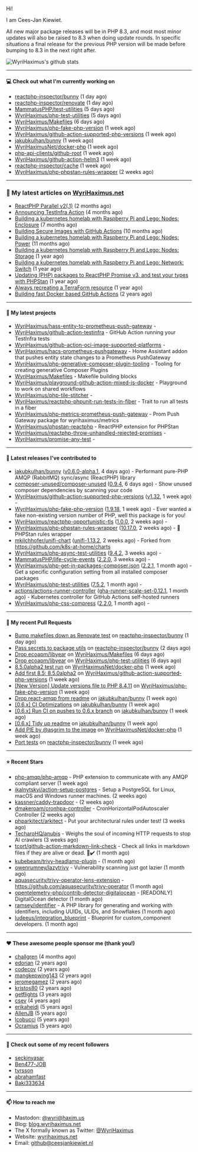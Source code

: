Hi!

I am Cees-Jan Kiewiet.

All new major package releases will be in PHP 8.3, and most most minor updates will also be raised to 8.3 when doing update rounds. In specific situations a final release for the previous PHP version will be made before bumping to 8.3 in the next right after.

![WyriHaximus's github stats](https://github-readme-stats.vercel.app/api?username=WyriHaximus&show_icons=true)

---

#### 💻 Check out what I'm currently working on

- [reactphp-inspector/bunny](https://github.com/reactphp-inspector/bunny) (1 day ago)
- [reactphp-inspector/renovate](https://github.com/reactphp-inspector/renovate) (1 day ago)
- [MammatusPHP/test-utilities](https://github.com/MammatusPHP/test-utilities) (5 days ago)
- [WyriHaximus/php-test-utilities](https://github.com/WyriHaximus/php-test-utilities) (5 days ago)
- [WyriHaximus/Makefiles](https://github.com/WyriHaximus/Makefiles) (6 days ago)
- [WyriHaximus/php-fake-php-version](https://github.com/WyriHaximus/php-fake-php-version) (1 week ago)
- [WyriHaximus/github-action-supported-php-versions](https://github.com/WyriHaximus/github-action-supported-php-versions) (1 week ago)
- [jakubkulhan/bunny](https://github.com/jakubkulhan/bunny) (1 week ago)
- [WyriHaximusNet/docker-php](https://github.com/WyriHaximusNet/docker-php) (1 week ago)
- [php-api-clients/github-root](https://github.com/php-api-clients/github-root) (1 week ago)
- [WyriHaximus/github-action-helm3](https://github.com/WyriHaximus/github-action-helm3) (1 week ago)
- [reactphp-inspector/cache](https://github.com/reactphp-inspector/cache) (1 week ago)
- [WyriHaximus/php-phpstan-rules-wrapper](https://github.com/WyriHaximus/php-phpstan-rules-wrapper) (2 weeks ago)

---

### 📜 My latest articles on [WyriHaximus.net](https://blog.wyrihaximus.net/)

- [ReactPHP Parallel v2(.1)](https://blog.wyrihaximus.net/2025/06/reactphp-parallel-v2-/) (2 months ago)
- [Announcing TestInfra Action](https://blog.wyrihaximus.net/2025/03/announcing-testinfra-action/) (4 months ago)
- [Building a kubernetes homelab with Raspberry Pi and Lego: Nodes: Enclosure](https://blog.wyrihaximus.net/2024/12/building-a-kubernetes-homelab-with-raspberry-pies-and-lego-nodes-enclosure/) (7 months ago)
- [Building Secure Images with GitHub Actions](https://blog.wyrihaximus.net/2024/10/building-secure-images-with-github-actions/) (10 months ago)
- [Building a kubernetes homelab with Raspberry Pi and Lego: Nodes: Power](https://blog.wyrihaximus.net/2024/09/building-a-kubernetes-homelab-with-raspberry-pies-and-lego-nodes-power/) (11 months ago)
- [Building a kubernetes homelab with Raspberry Pi and Lego: Nodes: Storage](https://blog.wyrihaximus.net/2024/08/building-a-kubernetes-homelab-with-raspberry-pies-and-lego-nodes-storage/) (1 year ago)
- [Building a kubernetes homelab with Raspberry Pi and Lego: Network: Switch](https://blog.wyrihaximus.net/2024/07/building-a-kubernetes-homelab-with-raspberry-pies-and-lego-network-switch/) (1 year ago)
- [Updating (PHP) packages to ReactPHP Promise v3, and test your types with PHPStan](https://blog.wyrihaximus.net/2024/06/updating-php-packages-to-reactphp-promise-v3--and-test-your-types-with-phpstan/) (1 year ago)
- [Always recreating a TerraForm resource](https://blog.wyrihaximus.net/2024/04/always-recreating-a-terraform-resource/) (1 year ago)
- [Building fast Docker based GitHub Actions](https://blog.wyrihaximus.net/2023/03/building-fast-docker-based-github-actions/) (2 years ago)

---

#### 🌱 My latest projects

- [WyriHaximus/hass-entity-to-prometheus-push-gateway](https://github.com/WyriHaximus/hass-entity-to-prometheus-push-gateway) - 
- [WyriHaximus/github-action-testinfra](https://github.com/WyriHaximus/github-action-testinfra) - GitHub Action running your TestInfra tests
- [WyriHaximus/github-action-oci-image-supported-platforms](https://github.com/WyriHaximus/github-action-oci-image-supported-platforms) - 
- [WyriHaximus/hacs-prometheus-pushgateway](https://github.com/WyriHaximus/hacs-prometheus-pushgateway) - Home Assistant addon that pushes entity state changes to a Prometheus PushGateway
- [WyriHaximus/php-generative-composer-plugin-tooling](https://github.com/WyriHaximus/php-generative-composer-plugin-tooling) - Tooling for creating generative Composer Plugins
- [WyriHaximus/Makefiles](https://github.com/WyriHaximus/Makefiles) - Makefile building blocks
- [WyriHaximus/playground-github-action-mixed-js-docker](https://github.com/WyriHaximus/playground-github-action-mixed-js-docker) - Playground to work on shared workflows
- [WyriHaximus/php-tile-stitcher](https://github.com/WyriHaximus/php-tile-stitcher) - 
- [WyriHaximus/reactphp-phpunit-run-tests-in-fiber](https://github.com/WyriHaximus/reactphp-phpunit-run-tests-in-fiber) - Trait to run all tests in a fiber
- [WyriHaximus/php-metrics-prometheus-push-gateway](https://github.com/WyriHaximus/php-metrics-prometheus-push-gateway) - Prom Push Gateway package for wyrihaximus/metrics
- [WyriHaximus/phpstan-reactphp](https://github.com/WyriHaximus/phpstan-reactphp) - ReactPHP extension for PHPStan
- [WyriHaximus/reactphp-throw-unhandled-rejected-promises](https://github.com/WyriHaximus/reactphp-throw-unhandled-rejected-promises) - 
- [WyriHaximus/promise-any-test](https://github.com/WyriHaximus/promise-any-test) - 

---

#### 🔭 Latest releases I've contributed to

- [jakubkulhan/bunny](https://github.com/jakubkulhan/bunny) ([v0.6.0-alpha.1](https://github.com/jakubkulhan/bunny/releases/tag/v0.6.0-alpha.1), 4 days ago) - Performant pure-PHP AMQP (RabbitMQ) sync/async (ReactPHP) library
- [composer-unused/composer-unused](https://github.com/composer-unused/composer-unused) ([0.9.4](https://github.com/composer-unused/composer-unused/releases/tag/0.9.4), 6 days ago) - Show unused composer dependencies by scanning your code
- [WyriHaximus/github-action-supported-php-versions](https://github.com/WyriHaximus/github-action-supported-php-versions) ([v1.32](https://github.com/WyriHaximus/github-action-supported-php-versions/releases/tag/v1.32), 1 week ago) - 
- [WyriHaximus/php-fake-php-version](https://github.com/WyriHaximus/php-fake-php-version) ([1.9.18](https://github.com/WyriHaximus/php-fake-php-version/releases/tag/1.9.18), 1 week ago) - Ever wanted a fake non-existing version number of PHP, well this package is for you!
- [WyriHaximus/reactphp-opportunistic-tls](https://github.com/WyriHaximus/reactphp-opportunistic-tls) ([1.0.0](https://github.com/WyriHaximus/reactphp-opportunistic-tls/releases/tag/1.0.0), 2 weeks ago) - 
- [WyriHaximus/php-phpstan-rules-wrapper](https://github.com/WyriHaximus/php-phpstan-rules-wrapper) ([10.17.0](https://github.com/WyriHaximus/php-phpstan-rules-wrapper/releases/tag/10.17.0), 2 weeks ago) - 🌯 PHPStan rules wrapper
- [mkilchhofer/unifi-chart](https://github.com/mkilchhofer/unifi-chart) ([unifi-1.13.2](https://github.com/mkilchhofer/unifi-chart/releases/tag/unifi-1.13.2), 2 weeks ago) - Forked from https://github.com/k8s-at-home/charts
- [WyriHaximus/php-async-test-utilities](https://github.com/WyriHaximus/php-async-test-utilities) ([9.4.2](https://github.com/WyriHaximus/php-async-test-utilities/releases/tag/9.4.2), 3 weeks ago) - 
- [MammatusPHP/life-cycle-events](https://github.com/MammatusPHP/life-cycle-events) ([2.2.0](https://github.com/MammatusPHP/life-cycle-events/releases/tag/2.2.0), 3 weeks ago) - 
- [WyriHaximus/php-get-in-packages-composer.json](https://github.com/WyriHaximus/php-get-in-packages-composer.json) ([2.2.1](https://github.com/WyriHaximus/php-get-in-packages-composer.json/releases/tag/2.2.1), 1 month ago) - Get a specific configuration setting from all installed composer packages
- [WyriHaximus/php-test-utilities](https://github.com/WyriHaximus/php-test-utilities) ([7.5.2](https://github.com/WyriHaximus/php-test-utilities/releases/tag/7.5.2), 1 month ago) - 
- [actions/actions-runner-controller](https://github.com/actions/actions-runner-controller) ([gha-runner-scale-set-0.12.1](https://github.com/actions/actions-runner-controller/releases/tag/gha-runner-scale-set-0.12.1), 1 month ago) - Kubernetes controller for GitHub Actions self-hosted runners
- [WyriHaximus/php-css-compress](https://github.com/WyriHaximus/php-css-compress) ([2.2.0](https://github.com/WyriHaximus/php-css-compress/releases/tag/2.2.0), 1 month ago) - 

---

#### 🔨 My recent Pull Requests

- [Bump makefiles down as Renovate test](https://github.com/reactphp-inspector/bunny/pull/13) on [reactphp-inspector/bunny](https://github.com/reactphp-inspector/bunny) (1 day ago)
- [Pass secrets to package utils](https://github.com/reactphp-inspector/bunny/pull/11) on [reactphp-inspector/bunny](https://github.com/reactphp-inspector/bunny) (2 days ago)
- [Drop ecoapm/libyear](https://github.com/WyriHaximus/Makefiles/pull/31) on [WyriHaximus/Makefiles](https://github.com/WyriHaximus/Makefiles) (6 days ago)
- [Drop ecoapm/libyear](https://github.com/WyriHaximus/php-test-utilities/pull/1054) on [WyriHaximus/php-test-utilities](https://github.com/WyriHaximus/php-test-utilities) (6 days ago)
- [8.5.0alpha2 test run](https://github.com/WyriHaximusNet/docker-php/pull/288) on [WyriHaximusNet/docker-php](https://github.com/WyriHaximusNet/docker-php) (1 week ago)
- [Add first 8.5: 8.5.0alpha2](https://github.com/WyriHaximus/github-action-supported-php-versions/pull/61) on [WyriHaximus/github-action-supported-php-versions](https://github.com/WyriHaximus/github-action-supported-php-versions) (1 week ago)
- [[New Version] Update versions file to PHP 8.4.11](https://github.com/WyriHaximus/php-fake-php-version/pull/146) on [WyriHaximus/php-fake-php-version](https://github.com/WyriHaximus/php-fake-php-version) (1 week ago)
- [Drop react-amqp from readme](https://github.com/jakubkulhan/bunny/pull/190) on [jakubkulhan/bunny](https://github.com/jakubkulhan/bunny) (1 week ago)
- [[0.6.x] CI Optimizations](https://github.com/jakubkulhan/bunny/pull/189) on [jakubkulhan/bunny](https://github.com/jakubkulhan/bunny) (1 week ago)
- [[0.6.x] Run CI on pushes to 0.6.x branch](https://github.com/jakubkulhan/bunny/pull/188) on [jakubkulhan/bunny](https://github.com/jakubkulhan/bunny) (1 week ago)
- [[0.6.x] Tidy up readme](https://github.com/jakubkulhan/bunny/pull/187) on [jakubkulhan/bunny](https://github.com/jakubkulhan/bunny) (1 week ago)
- [Add PIE by @asgrim to the image](https://github.com/WyriHaximusNet/docker-php/pull/287) on [WyriHaximusNet/docker-php](https://github.com/WyriHaximusNet/docker-php) (1 week ago)
- [Port tests](https://github.com/reactphp-inspector/bunny/pull/10) on [reactphp-inspector/bunny](https://github.com/reactphp-inspector/bunny) (1 week ago)

---

#### ⭐ Recent Stars

- [php-amqp/php-amqp](https://github.com/php-amqp/php-amqp) - PHP extension to communicate with any AMQP compliant server (1 week ago)
- [ikalnytskyi/action-setup-postgres](https://github.com/ikalnytskyi/action-setup-postgres) - Setup a PostgreSQL for Linux, macOS and Windows runner machines. (2 weeks ago)
- [kassner/caddy-trapdoor](https://github.com/kassner/caddy-trapdoor) -  (2 weeks ago)
- [dmakeroam/cronhpa-controller](https://github.com/dmakeroam/cronhpa-controller) - CronHorizontalPodAutoscaler Controller (2 weeks ago)
- [phparkitect/arkitect](https://github.com/phparkitect/arkitect) - Put your architectural rules under test! (3 weeks ago)
- [TecharoHQ/anubis](https://github.com/TecharoHQ/anubis) - Weighs the soul of incoming HTTP requests to stop AI crawlers (3 weeks ago)
- [tcort/github-action-markdown-link-check](https://github.com/tcort/github-action-markdown-link-check) - Check all links in markdown files if they are alive or dead. 🔗✔️ (1 month ago)
- [kubebeam/trivy-headlamp-plugin](https://github.com/kubebeam/trivy-headlamp-plugin) -  (1 month ago)
- [owenrumney/lazytrivy](https://github.com/owenrumney/lazytrivy) - Vulnerability scanning just got lazier (1 month ago)
- [aquasecurity/trivy-operator-lens-extension](https://github.com/aquasecurity/trivy-operator-lens-extension) - https://github.com/aquasecurity/trivy-operator (1 month ago)
- [opentelemetry-php/contrib-detector-digitalocean](https://github.com/opentelemetry-php/contrib-detector-digitalocean) - [READONLY] DigitalOcean detector (1 month ago)
- [ramsey/identifier](https://github.com/ramsey/identifier) - A PHP library for generating and working with identifiers, including UUIDs, ULIDs, and Snowflakes (1 month ago)
- [ludeeus/integration_blueprint](https://github.com/ludeeus/integration_blueprint) - Blueprint for custom_component developers. (1 month ago)

---

#### ❤️ These awesome people sponsor me (thank you!)

- [challgren](https://github.com/challgren) (4 months ago)
- [edorian](https://github.com/edorian) (2 years ago)
- [codecov](https://github.com/codecov) (2 years ago)
- [mangkepwing143](https://github.com/mangkepwing143) (2 years ago)
- [jeromegamez](https://github.com/jeromegamez) (2 years ago)
- [kristos80](https://github.com/kristos80) (2 years ago)
- [getflights](https://github.com/getflights) (3 years ago)
- [csev](https://github.com/csev) (4 years ago)
- [erikaheidi](https://github.com/erikaheidi) (5 years ago)
- [AllenJB](https://github.com/AllenJB) (5 years ago)
- [lcobucci](https://github.com/lcobucci) (5 years ago)
- [Ocramius](https://github.com/Ocramius) (5 years ago)

---

#### 👯 Check out some of my recent followers

- [seckinyasar](https://github.com/seckinyasar)
- [Ben477-JOB](https://github.com/Ben477-JOB)
- [tyrsson](https://github.com/tyrsson)
- [abrahamfast](https://github.com/abrahamfast)
- [Baki333634](https://github.com/Baki333634)

---

#### 📫 How to reach me

- Mastodon: [@wyri@haxim.us](https://toot-toot.wyrihaxim.us/@wyri)
- Blog: [blog.wyrihaximus.net](https://blog.wyrihaximus.net/)
- The X formally known as Twitter: [@WyriHaximus](https://twitter.com/WyriHaximus)
- Website: [wyrihaximus.net](https://wyrihaximus.net/)
- Email: [github@ceesjankiewiet.nl](mailto:github@ceesjankiewiet.nl)
